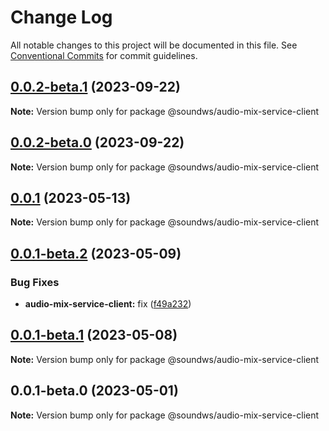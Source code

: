 # Change Log

All notable changes to this project will be documented in this file.
See [Conventional Commits](https://conventionalcommits.org) for commit guidelines.

## [0.0.2-beta.1](https://github.com/sound-ws/audio-mix-service-client/compare/@soundws/audio-mix-service-client@0.0.2-beta.0...@soundws/audio-mix-service-client@0.0.2-beta.1) (2023-09-22)

**Note:** Version bump only for package @soundws/audio-mix-service-client





## [0.0.2-beta.0](https://github.com/sound-ws/audio-mix-service-client/compare/@soundws/audio-mix-service-client@0.0.1...@soundws/audio-mix-service-client@0.0.2-beta.0) (2023-09-22)

**Note:** Version bump only for package @soundws/audio-mix-service-client





## [0.0.1](https://github.com/sound-ws/audio-mix-service-client/compare/@soundws/audio-mix-service-client@0.0.1-beta.2...@soundws/audio-mix-service-client@0.0.1) (2023-05-13)

**Note:** Version bump only for package @soundws/audio-mix-service-client





## [0.0.1-beta.2](https://github.com/sound-ws/audio-mix-service-client/compare/@soundws/audio-mix-service-client@0.0.1-beta.1...@soundws/audio-mix-service-client@0.0.1-beta.2) (2023-05-09)


### Bug Fixes

* **audio-mix-service-client:** fix ([f49a232](https://github.com/sound-ws/audio-mix-service-client/commit/f49a232d0a4d8f8d13145ab311010e5f0968046f))





## [0.0.1-beta.1](https://github.com/sound-ws/audio-mix-service-client/compare/@soundws/audio-mix-service-client@0.0.1-beta.0...@soundws/audio-mix-service-client@0.0.1-beta.1) (2023-05-08)

**Note:** Version bump only for package @soundws/audio-mix-service-client





## 0.0.1-beta.0 (2023-05-01)

**Note:** Version bump only for package @soundws/audio-mix-service-client

